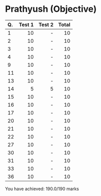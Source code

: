 Prathyush (Objective)
=====================
|Q. |Test 1|Test 2|Total|
|:--|-----:|-----:|----:|
|1  |10    |-     |10   |
|2  |10    |-     |10   |
|3  |10    |-     |10   |
|4  |10    |-     |10   |
|9  |10    |-     |10   |
|11 |10    |-     |10   |
|13 |10    |-     |10   |
|14 |5     |5     |10   |
|15 |10    |-     |10   |
|16 |10    |-     |10   |
|17 |10    |-     |10   |
|20 |10    |-     |10   |
|21 |10    |-     |10   |
|22 |10    |-     |10   |
|27 |10    |-     |10   |
|30 |10    |-     |10   |
|31 |10    |-     |10   |
|33 |10    |-     |10   |
|36 |10    |-     |10   |
You have achieved: 190.0/190 marks
